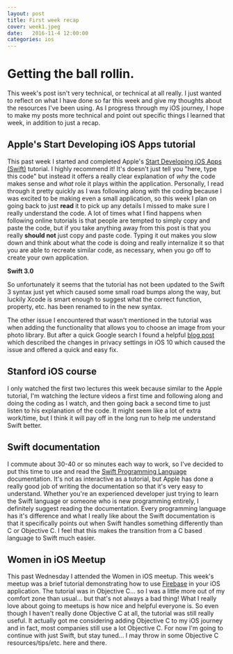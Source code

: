 ```yaml
---
layout: post
title: First week recap
cover: week1.jpeg
date:   2016-11-4 12:00:00
categories: ios
---
```


# Getting the ball rollin.

This week's post isn't very technical, or technical at all really. I just wanted to reflect on what I have done so far this week and give my thoughts about the resources I've been using. As I progress through my iOS journey, I hope to make my posts more technical and point out specific things I learned that week, in addition to just a recap.

## Apple's Start Developing iOS Apps tutorial

This past week I started and completed Apple's [Start Developing iOS Apps (Swift)](https://developer.apple.com/library/content/referencelibrary/GettingStarted/DevelopiOSAppsSwift/index.html#//apple_ref/doc/uid/TP40015214) tutorial. I highly recommend it! It's doesn't just tell you "here, type this code" but instead it offers a really clear explanation of *why* the code makes sense and *what* role it plays within the application. Personally, I read through it pretty quickly as I was following along with the coding because I was excited to be making even a small application, so  this week I plan on going back to just **read** it to pick up any details I missed to make sure I really understand the code. A lot of times what I find happens when following online tutorials is that people are tempted to simply copy and paste the code, but if you take anything away from this post is that you really **should not** just copy and paste code. Typing it out makes you slow down and think about what the code is doing and really internalize it so that you are able to recreate similar code, as necessary, when you go off to create your own application. 

**Swift 3.0**

So unfortunately it seems that the tutorial has not been updated to the Swift 3 syntax just yet which caused some small road bumps along the way, but luckily Xcode is smart enough to suggest what the correct function, property, etc. has been renamed to in the new syntax. 

The other issue I encountered that wasn't mentioned in the tutorial was when adding the functionality that allows you to choose an image from your photo library. But after a quick Google search I found a helpful [blog post](http://useyourloaf.com/blog/privacy-settings-in-ios-10/) which described the changes in privacy settings in iOS 10 which caused the issue and offered a quick and easy fix.

## Stanford iOS course

I only watched the first two lectures this week because similar to the Apple tutorial, I'm watching the lecture videos a first time and following along and doing the coding as I watch, and then going back a second time to just listen to his explanation of the code. It might seem like a lot of extra work/time, but I think it will pay off in the long run to help me understand Swift better. 

## Swift documentation

I commute about 30-40 or so minutes each way to work, so I've decided to put this time to use and read the [Swift Programming Language](https://developer.apple.com/library/prerelease/content/documentation/Swift/Conceptual/Swift_Programming_Language/index.html) documentation. It's not as interactive as a tutorial, but Apple has done a really good job of writing the documentation so that it's very easy to understand. Whether you're an experienced developer just trying to learn the Swift language or someone who is new programming entirely, I definitely suggest reading the documentation. Every programming language has it's difference and what I really like about the Swift documentation is that it specifically points out when Swift handles something differently than C or Objective C. I feel that this makes the transition from a C based language to Swift much easier. 

## Women in iOS Meetup

This past Wednesday I attended the Women in iOS meetup. This week's meetup was a brief tutorial demonstrating how to use [Firebase](https://firebase.google.com/) in your iOS application. The tutorial was in Objective C... so I was a little more out of my comfort zone than usual... but that's not always a bad thing! What I really love about going to meetups is how nice and helpful everyone is. So even though I haven't really done Objective C at all, the tutorial was still really useful. It actually got me considering adding Objective C to my iOS journey and in fact, most companies still use a lot Objective C. For now I'm going to continue with just Swift, but stay tuned... I may throw in some Objective C resources/tips/etc. here and there.